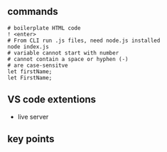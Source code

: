## commands

```
# boilerplate HTML code
! <enter>
# From CLI run .js files, need node.js installed
node index.js
# variable cannot start with number
# cannot contain a space or hyphen (-)
# are case-sensitve
let firstName;
let FirstName;
```

## VS code extentions

- live server

## key points
